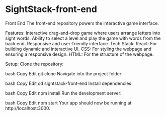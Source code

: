 # SightStack-front-end

Front End
The front-end repository powers the interactive game interface.

Features:
Interactive drag-and-drop game where users arrange letters into sight words.
Ability to select a level and play the game with words from the back end.
Responsive and user-friendly interface.
Tech Stack:
React: For building dynamic and interactive UI.
CSS: For styling the webpage and ensuring a responsive design.
HTML: For the structure of the webpage.

Setup:
Clone the repository:

bash
Copy
Edit
git clone <front-end-repo-url>
Navigate into the project folder:

bash
Copy
Edit
cd sightstack-front-end
Install dependencies:

bash
Copy
Edit
npm install
Run the development server:

bash
Copy
Edit
npm start
Your app should now be running at http://localhost:3000.
